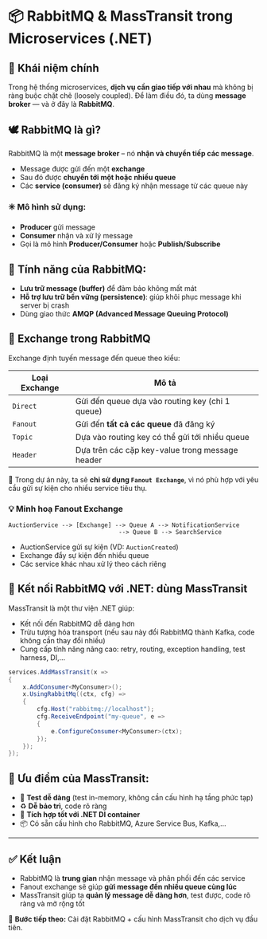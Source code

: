 # 📦 RabbitMQ & MassTransit trong Microservices (.NET)

## 🧠 Khái niệm chính

Trong hệ thống microservices, **dịch vụ cần giao tiếp với nhau** mà không bị ràng buộc chặt chẽ (loosely coupled). Để làm điều đó, ta dùng **message broker** — và ở đây là **RabbitMQ**.

## 🕊 RabbitMQ là gì?

RabbitMQ là một **message broker** – nó **nhận và chuyển tiếp các message**.

- Message được gửi đến một **exchange**
- Sau đó được **chuyển tới một hoặc nhiều queue**
- Các **service (consumer)** sẽ đăng ký nhận message từ các queue này

### ✳️ Mô hình sử dụng:
- **Producer** gửi message
- **Consumer** nhận và xử lý message
- Gọi là mô hình **Producer/Consumer** hoặc **Publish/Subscribe**

## 🧾 Tính năng của RabbitMQ:

- **Lưu trữ message (buffer)** để đảm bảo không mất mát
- **Hỗ trợ lưu trữ bền vững (persistence)**: giúp khôi phục message khi server bị crash
- Dùng giao thức **AMQP (Advanced Message Queuing Protocol)**

## 🔀 Exchange trong RabbitMQ

Exchange định tuyến message đến queue theo kiểu:

| Loại Exchange | Mô tả |
|---------------|--------|
| `Direct`      | Gửi đến queue dựa vào routing key (chỉ 1 queue) |
| `Fanout`      | Gửi đến **tất cả các queue** đã đăng ký |
| `Topic`       | Dựa vào routing key có thể gửi tới nhiều queue |
| `Header`      | Dựa trên các cặp key-value trong message header |

🔶 Trong dự án này, ta sẽ **chỉ sử dụng `Fanout Exchange`**, vì nó phù hợp với yêu cầu gửi sự kiện cho nhiều service tiêu thụ.

### 💡 Minh hoạ Fanout Exchange

```text
AuctionService --> [Exchange] --> Queue A --> NotificationService
                               --> Queue B --> SearchService
```

- AuctionService gửi sự kiện (VD: `AuctionCreated`)
- Exchange đẩy sự kiện đến nhiều queue
- Các service khác nhau xử lý theo cách riêng

## 🚉 Kết nối RabbitMQ với .NET: dùng **MassTransit**

MassTransit là một thư viện .NET giúp:

- Kết nối đến RabbitMQ dễ dàng hơn
- Trừu tượng hóa transport (nếu sau này đổi RabbitMQ thành Kafka, code không cần thay đổi nhiều)
- Cung cấp tính năng nâng cao: retry, routing, exception handling, test harness, DI,...

```csharp
services.AddMassTransit(x =>
{
    x.AddConsumer<MyConsumer>();
    x.UsingRabbitMq((ctx, cfg) =>
    {
        cfg.Host("rabbitmq://localhost");
        cfg.ReceiveEndpoint("my-queue", e =>
        {
            e.ConfigureConsumer<MyConsumer>(ctx);
        });
    });
});
```

## 🧪 Ưu điểm của MassTransit:

- 🧪 **Test dễ dàng** (test in-memory, không cần cấu hình hạ tầng phức tạp)
- ♻️ **Dễ bảo trì**, code rõ ràng
- 🧰 **Tích hợp tốt với .NET DI container**
- 📦 Có sẵn cấu hình cho RabbitMQ, Azure Service Bus, Kafka,...

---

## ✅ Kết luận

- RabbitMQ là **trung gian** nhận message và phân phối đến các service
- Fanout exchange sẽ giúp **gửi message đến nhiều queue cùng lúc**
- MassTransit giúp ta **quản lý message dễ dàng hơn**, test được, code rõ ràng và mở rộng tốt

📍 **Bước tiếp theo:** Cài đặt RabbitMQ + cấu hình MassTransit cho dịch vụ đầu tiên.